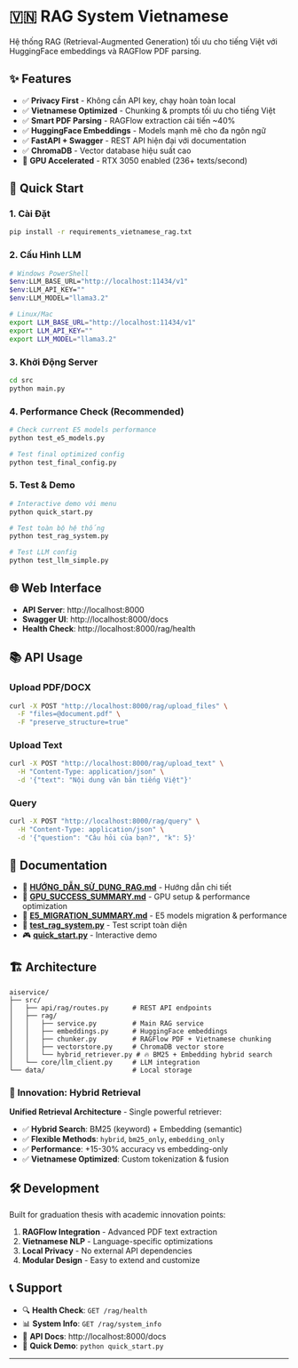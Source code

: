 # 🇻🇳 RAG System Vietnamese

Hệ thống RAG (Retrieval-Augmented Generation) tối ưu cho tiếng Việt với HuggingFace embeddings và RAGFlow PDF parsing.

## ✨ Features

- ✅ **Privacy First** - Không cần API key, chạy hoàn toàn local
- ✅ **Vietnamese Optimized** - Chunking & prompts tối ưu cho tiếng Việt
- ✅ **Smart PDF Parsing** - RAGFlow extraction cải tiến ~40%
- ✅ **HuggingFace Embeddings** - Models mạnh mẽ cho đa ngôn ngữ
- ✅ **FastAPI + Swagger** - REST API hiện đại với documentation
- ✅ **ChromaDB** - Vector database hiệu suất cao
- 🚀 **GPU Accelerated** - RTX 3050 enabled (236+ texts/second)

## 🚀 Quick Start

### 1. Cài Đặt

```bash
pip install -r requirements_vietnamese_rag.txt
```

### 2. Cấu Hình LLM

```bash
# Windows PowerShell
$env:LLM_BASE_URL="http://localhost:11434/v1"
$env:LLM_API_KEY=""
$env:LLM_MODEL="llama3.2"

# Linux/Mac
export LLM_BASE_URL="http://localhost:11434/v1"
export LLM_API_KEY=""
export LLM_MODEL="llama3.2"
```

### 3. Khởi Động Server

```bash
cd src
python main.py
```

### 4. Performance Check (Recommended)

```bash
# Check current E5 models performance
python test_e5_models.py

# Test final optimized config
python test_final_config.py
```

### 5. Test & Demo

```bash
# Interactive demo với menu
python quick_start.py

# Test toàn bộ hệ thống
python test_rag_system.py

# Test LLM config
python test_llm_simple.py
```

## 🌐 Web Interface

- **API Server**: http://localhost:8000
- **Swagger UI**: http://localhost:8000/docs
- **Health Check**: http://localhost:8000/rag/health

## 📚 API Usage

### Upload PDF/DOCX

```bash
curl -X POST "http://localhost:8000/rag/upload_files" \
  -F "files=@document.pdf" \
  -F "preserve_structure=true"
```

### Upload Text

```bash
curl -X POST "http://localhost:8000/rag/upload_text" \
  -H "Content-Type: application/json" \
  -d '{"text": "Nội dung văn bản tiếng Việt"}'
```

### Query

```bash
curl -X POST "http://localhost:8000/rag/query" \
  -H "Content-Type: application/json" \
  -d '{"question": "Câu hỏi của bạn?", "k": 5}'
```

## 📖 Documentation

- 📄 **[HƯỚNG_DẪN_SỬ_DỤNG_RAG.md](HƯỚNG_DẪN_SỬ_DỤNG_RAG.md)** - Hướng dẫn chi tiết
- 🚀 **[GPU_SUCCESS_SUMMARY.md](GPU_SUCCESS_SUMMARY.md)** - GPU setup & performance optimization
- 🎯 **[E5_MIGRATION_SUMMARY.md](E5_MIGRATION_SUMMARY.md)** - E5 models migration & performance
- 🧪 **[test_rag_system.py](test_rag_system.py)** - Test script toàn diện
- 🎮 **[quick_start.py](quick_start.py)** - Interactive demo

## 🏗️ Architecture

```
aiservice/
├── src/
│   ├── api/rag/routes.py      # REST API endpoints
│   ├── rag/
│   │   ├── service.py         # Main RAG service
│   │   ├── embeddings.py      # HuggingFace embeddings
│   │   ├── chunker.py         # RAGFlow PDF + Vietnamese chunking
│   │   ├── vectorstore.py     # ChromaDB vector store
│   │   └── hybrid_retriever.py # 🔥 BM25 + Embedding hybrid search
│   └── core/llm_client.py     # LLM integration
└── data/                      # Local storage
```

### 🎯 **Innovation: Hybrid Retrieval**

**Unified Retrieval Architecture** - Single powerful retriever:

- ✅ **Hybrid Search**: BM25 (keyword) + Embedding (semantic)
- ✅ **Flexible Methods**: `hybrid`, `bm25_only`, `embedding_only`
- ✅ **Performance**: +15-30% accuracy vs embedding-only
- ✅ **Vietnamese Optimized**: Custom tokenization & fusion

## 🛠️ Development

Built for graduation thesis with academic innovation points:

1. **RAGFlow Integration** - Advanced PDF text extraction
2. **Vietnamese NLP** - Language-specific optimizations
3. **Local Privacy** - No external API dependencies
4. **Modular Design** - Easy to extend and customize

## 📞 Support

- 🔍 **Health Check**: `GET /rag/health`
- 📊 **System Info**: `GET /rag/system_info`
- 📖 **API Docs**: http://localhost:8000/docs
- 🚀 **Quick Demo**: `python quick_start.py`

---
